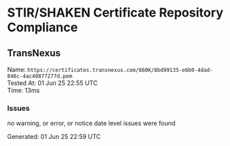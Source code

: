 # STIR/SHAKEN Certificate Repository Compliance

## TransNexus

Name: `https://certificates.transnexus.com/860K/8bd99135-e6b0-4dad-846c-4ac40877277d.pem`\
Tested At: 01 Jun 25 22:55 UTC\
Time: 13ms

### Issues

no warning, or error, or notice date level issues were found

Generated: 01 Jun 25 22:59 UTC